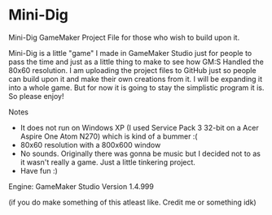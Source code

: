 # Mini-Dig
Mini-Dig GameMaker Project File for those who wish to build upon it.

Mini-Dig is a little "game" I made in GameMaker Studio just for people to pass the time and just as a little thing to make to see how GM:S Handled the 80x60 resolution. I am uploading the project files to GitHub just so people can build upon it and make their own creations from it. I will be expanding it into a whole game. But for now it is going to stay the simplistic program it is. So please enjoy! 


Notes
  - It does not run on Windows XP (I used Service Pack 3 32-bit on a Acer Aspire One Atom N270) which is kind of a bummer :(
  - 80x60 resolution with a 800x600 window
  - No sounds. Originally there was gonna be music but I decided not to as it wasn't really a game. Just a little tinkering project.
  - Have fun :)
  
Engine: GameMaker Studio Version 1.4.999

(if you do make something of this atleast like. Credit me or something idk)
